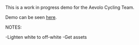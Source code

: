 This is a work in progress demo for the Aevolo Cycling Team.

Demo can be seen [here](http://aevolo.surge.sh/).


NOTES:

-Lighten white to off-white
-Get assets

